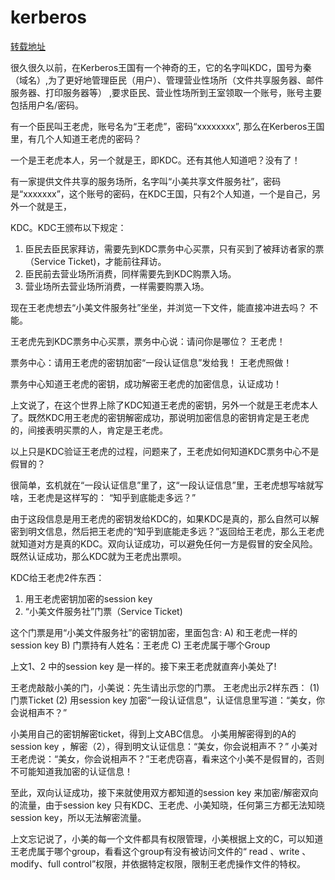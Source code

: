 # kerberos
[转载地址](https://www.zhihu.com/question/22177404/answer/492680179)

很久很久以前，在Kerberos王国有一个神奇的王，它的名字叫KDC，国号为秦（域名）,为了更好地管理臣民（用户）、管理营业性场所（文件共享服务器、邮件服务器、打印服务器等） ,要求臣民、营业性场所到王室领取一个账号，账号主要包括用户名/密码。

有一个臣民叫王老虎，账号名为“王老虎”，密码“xxxxxxxx”, 那么在Kerberos王国里，有几个人知道王老虎的密码？

一个是王老虎本人，另一个就是王，即KDC。还有其他人知道吧？没有了！

有一家提供文件共享的服务场所，名字叫“小美共享文件服务社”，密码是“xxxxxxx”，这个账号的密码，在KDC王国，只有2个人知道，一个是自己，另外一个就是王，

KDC。KDC王颁布以下规定：
1. 臣民去臣民家拜访，需要先到KDC票务中心买票，只有买到了被拜访者家的票（Service Ticket)，才能前往拜访。
2. 臣民前去营业场所消费，同样需要先到KDC购票入场。
3. 营业场所去营业场所消费，一样需要购票入场。

现在王老虎想去“小美文件服务社”坐坐，并浏览一下文件，能直接冲进去吗？
不能。

王老虎先到KDC票务中心买票，票务中心说：请问你是哪位？
王老虎！

票务中心：请用王老虎的密钥加密“一段认证信息”发给我！
王老虎照做！

票务中心知道王老虎的密钥，成功解密王老虎的加密信息，认证成功！

上文说了，在这个世界上除了KDC知道王老虎的密钥，另外一个就是王老虎本人了。既然KDC用王老虎的密钥解密成功，那说明加密信息的密钥肯定是王老虎的，间接表明买票的人，肯定是王老虎。

以上只是KDC验证王老虎的过程，问题来了，王老虎如何知道KDC票务中心不是假冒的？

很简单，玄机就在“一段认证信息”里了，这“一段认证信息”里，王老虎想写啥就写啥，王老虎是这样写的：
“知乎到底能走多远？”

由于这段信息是用王老虎的密钥发给KDC的，如果KDC是真的，那么自然可以解密到明文信息，然后把王老虎的“知乎到底能走多远？”返回给王老虎，那么王老虎就知道对方是真的KDC。双向认证成功，可以避免任何一方是假冒的安全风险。既然认证成功，那么KDC就为王老虎出票呗。

KDC给王老虎2件东西：
1. 用王老虎密钥加密的session key
2. “小美文件服务社”门票（Service Ticket)

这个门票是用“小美文件服务社”的密钥加密，里面包含:
  A)  和王老虎一样的session key
  B)  门票持有人姓名：王老虎
  C)  王老虎属于哪个Group

上文1、2 中的session key 是一样的。接下来王老虎就直奔小美处了!

王老虎敲敲小美的门，小美说：先生请出示您的门票。 王老虎出示2样东西：
  (1) 门票Ticket
  (2) 用session key 加密“一段认证信息”，认证信息里写道：“美女，你会说相声不？”

小美用自己的密钥解密ticket，得到上文ABC信息。
小美用解密得到的A的session key ，解密（2），得到明文认证信息：“美女，你会说相声不？”
小美对王老虎说：“美女，你会说相声不？”王老虎窃喜，看来这个小美不是假冒的，否则不可能知道我加密的认证信息！

至此，双向认证成功，接下来就使用双方都知道的session key 来加密/解密双向的流量，由于session key 只有KDC、王老虎、小美知晓，任何第三方都无法知晓session key，所以无法解密流量。

上文忘记说了，小美的每一个文件都具有权限管理，小美根据上文的C，可以知道王老虎属于哪个group，看看这个group有没有被访问文件的“ read 、write 、modify、full control”权限，并依据特定权限，限制王老虎操作文件的特权。